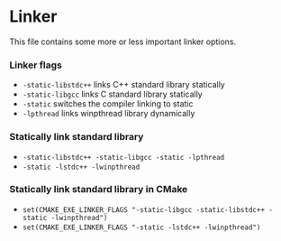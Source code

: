 # Linker
This file contains some more or less important linker options.

### Linker flags
- ```-static-libstdc++``` links C++ standard library statically
- ```-static-libgcc``` links C standard library statically
- ```-static``` switches the compiler linking to static
- ```-lpthread``` links winpthread library dynamically

### Statically link standard library
- ```-static-libstdc++ -static-libgcc -static -lpthread```
- ```-static -lstdc++ -lwinpthread```

### Statically link standard library in CMake
- ```set(CMAKE_EXE_LINKER_FLAGS "-static-libgcc -static-libstdc++ -static -lwinpthread")```
- ```set(CMAKE_EXE_LINKER_FLAGS "-static -lstdc++ -lwinpthread")```
